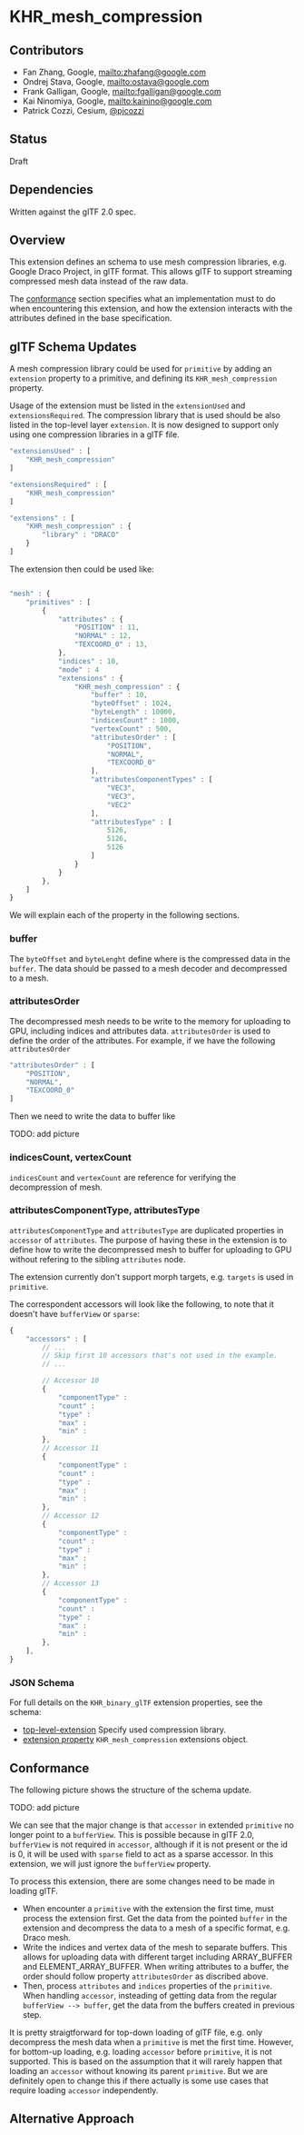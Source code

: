 # KHR_mesh_compression

## Contributors

* Fan Zhang, Google, <mailto:zhafang@google.com>
* Ondrej Stava, Google, <mailto:ostava@google.com>
* Frank Galligan, Google, <mailto:fgalligan@google.com>
* Kai Ninomiya, Google, <mailto:kainino@google.com>
* Patrick Cozzi, Cesium, [@pjcozzi](https://twitter.com/pjcozzi)

## Status

Draft

## Dependencies

Written against the glTF 2.0 spec.

## Overview

This extension defines an schema to use mesh compression libraries, e.g. Google Draco Project, in glTF format. This allows glTF to support streaming compressed mesh data instead of the raw data.

The [conformance](#conformance) section specifies what an implementation must to do when encountering this extension, and how the extension interacts with the attributes defined in the base specification.

## glTF Schema Updates

A mesh compression library could be used for `primitive` by adding an `extension` property to a primitive, and defining its `KHR_mesh_compression` property.

Usage of the extension must be listed in the `extensionUsed` and `extensionsRequired`. The compression library that is used should be also listed in the top-level layer `extension`. It is now designed to support only using one compression libraries in a glTF file.

```javascript
"extensionsUsed" : [
    "KHR_mesh_compression"
]

"extensionsRequired" : [
    "KHR_mesh_compression"
]

"extensions" : [
    "KHR_mesh_compression" : {
        "library" : "DRACO"
    }
]

```

The extension then could be used like:

```javascript

"mesh" : {
    "primitives" : [
        {
            "attributes" : {
                "POSITION" : 11,
                "NORMAL" : 12,
                "TEXCOORD_0" : 13,
            },
            "indices" : 10,
            "mode" : 4
            "extensions" : {
                "KHR_mesh_compression" : {
                    "buffer" : 10,
                    "byteOffset" : 1024,
                    "byteLength" : 10000,
                    "indicesCount" : 1000,
                    "vertexCount" : 500,
                    "attributesOrder" : [
                        "POSITION",
                        "NORMAL",
                        "TEXCOORD_0"
                    ],
                    "attributesComponentTypes" : [
                        "VEC3",
                        "VEC3",
                        "VEC2"
                    ],
                    "attributesType" : [
                        5126,
                        5126,
                        5126
                    ]
                }
            }
        },
    ]
}

```
We will explain each of the property in the following sections.
### buffer
The `byteOffset` and `byteLenght` define where is the compressed data in the
`buffer`. The data should be passed to a mesh decoder and decompressed to a
mesh.

### attributesOrder
The decompressed mesh needs to be write to the memory for uploading to GPU,
including indices and attributes data. `attributesOrder` is used to define the
order of the attributes. For example, if we have the following
`attributesOrder`

```javascript
"attributesOrder" : [
    "POSITION",
    "NORMAL",
    "TEXCOORD_0"
]
```

Then we need to write the data to buffer like

TODO: add picture

### indicesCount, vertexCount
`indicesCount` and `vertexCount` are reference for verifying the decompression of
mesh.

### attributesComponentType, attributesType
`attributesComponentType` and `attributesType` are duplicated properties in
`accessor` of `attributes`. The purpose of having these in the extension is to
define how to write the decompressed mesh to buffer for uploading to GPU without
refering to the sibling `attributes` node.

The extension currently don't support morph targets, e.g. `targets` is used in
`primitive`. 


The correspondent accessors will look like the following, to note that it
doesn't have `bufferView` or `sparse`:

```javascript
{
    "accessors" : [
        // ...
        // Skip first 10 accessors that's not used in the example.
        // ...

        // Accessor 10
        {
            "componentType" :
            "count" :
            "type" :
            "max" :
            "min" :
        },
        // Accessor 11
        {
            "componentType" :
            "count" :
            "type" :
            "max" :
            "min" :
        },
        // Accessor 12
        {
            "componentType" :
            "count" :
            "type" :
            "max" :
            "min" :
        },
        // Accessor 13
        {
            "componentType" :
            "count" :
            "type" :
            "max" :
            "min" :
        },
    ],
}

```

### JSON Schema

For full details on the `KHR_binary_glTF` extension properties, see the schema:

* [top-level-extension](schema/node.KHR_mesh_compression.schema.json) Specify used compression library.
* [extension property](schema/KHR_mesh_compression.schema.json) `KHR_mesh_compression` extensions object.

## Conformance

The following picture shows the structure of the schema update. 

TODO: add picture

We can see that the major change is that `accessor` in extended `primitive` no
longer point to a `bufferView`. This is possible because in glTF 2.0, `bufferView` is not required in `accessor`, although if it is not present or the id is 0, it will be used with `sparse` field to act as a sparse accessor. In this extension, we will just ignore the `bufferView` property.


To process this extension, there are some changes need to be made in loading
glTF.
* When encounter a `primitive` with the extension the first time, must process the extension first. Get the data from the pointed `buffer` in the extension and decompress the data to a mesh of a specific format, e.g. Draco mesh.
* Write the indices and vertex data of the mesh to separate buffers. This allows for uploading data with different target including ARRAY_BUFFER and ELEMENT_ARRAY_BUFFER. When writing attributes to a buffer, the order should follow property `attributesOrder` as discribed above.
* Then, process `attributes` and `indices` properties of the `primitive`. When handling `accessor`, insteading of getting data from the regular `bufferView --> buffer`, get the data from the buffers created in previous step.

It is pretty straigtforward for top-down loading of glTF file, e.g. only
decompress the mesh data when a `primitive` is met the first time. However, for
bottom-up loading, e.g. loading `accessor` before `primitive`, it is not
supported. This is based on the assumption that it will rarely happen that
loading an `accessor` without knowing its parent `primitive`. But we are
definitely open to change this if there actually is some use cases that require
loading `accessor` independently. 

## Alternative Approach


